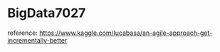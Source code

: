 # BigData7027

reference:
https://www.kaggle.com/lucabasa/an-agile-approach-get-incrementally-better
